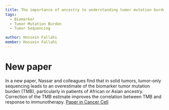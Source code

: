 ```yaml
---
title: The importance of ancestry to understanding tumor mutation burden in cancer
tags:
  - Biomarker
  - Tumor Mutation Burden
  - Tumor Sequencing

author: Hossein Fallahi
member: Hossein Fallahi
---
```


# New paper 
In a new paper, Nassar and colleagues find that in solid tumors, tumor-only sequencing leads to an overestimate of the biomarker tumor mutation burden (TMB), particularly in patients of African or Asian ancestry. Correction of the TMB estimate improves the correlation between TMB and response to immunotherapy. [Paper in Cancer Cell](https://www.cell.com/cancer-cell/fulltext/S1535-6108(22)00386-5)
